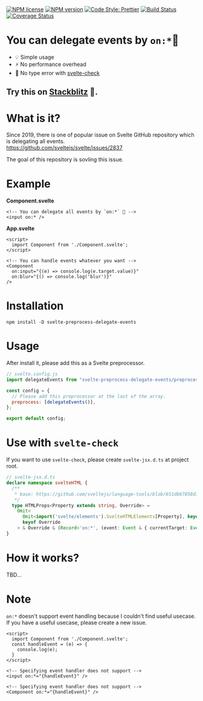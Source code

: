 [![NPM license](https://img.shields.io/npm/l/svelte-preprocess-delegate-events.svg)](https://www.npmjs.com/package/svelte-preprocess-delegate-events)
[![NPM version](https://img.shields.io/npm/v/svelte-preprocess-delegate-events.svg)](https://www.npmjs.com/package/svelte-preprocess-delegate-events)
[![Code Style: Prettier](https://img.shields.io/badge/code_style-prettier-ff69b4.svg)](https://github.com/prettier/prettier)
[![Build Status](https://github.com/baseballyama/svelte-preprocess-delegate-events/workflows/CI/badge.svg?branch=main)](https://github.com/baseballyama/svelte-preprocess-delegate-events/actions?query=workflow:ci)
[![Coverage Status](https://coveralls.io/repos/github/baseballyama/svelte-preprocess-delegate-events/badge.svg?branch=main)](https://coveralls.io/github/baseballyama/svelte-preprocess-delegate-events?branch=main)

# You can delegate events by `on:*`🎉

- 💡 Simple usage
- ⚡️ No performance overhead
- 🔑 No type error with [svelte-check](https://github.com/sveltejs/language-tools/tree/master/packages/svelte-check)

## Try this on [Stackblitz](https://stackblitz.com/edit/sveltejs-kit-template-default-rwmhls?file=src%2Froutes%2F%2Bpage.svelte&terminal=dev) 🚀.

# What is it?

Since 2019, there is one of popular issue on Svelte GitHub repository which is delegating all events.<br>
https://github.com/sveltejs/svelte/issues/2837

The goal of this repository is sovling this issue.

# Example

**Component.svelte**

```svelte
<!-- You can delegate all events by `on:*` 🎉 -->
<input on:* />
```

**App.svelte**

```svelte
<script>
  import Component from './Component.svelte';
</script>

<!-- You can handle events whatever you want -->
<Component
  on:input="{(e) => console.log(e.target.value)}"
  on:blur="{() => console.log('blur')}"
/>
```

# Installation

```shell
npm install -D svelte-preprocess-delegate-events
```

# Usage

After install it, please add this as a Svelte preprocessor.

```js
// svelte.config.js
import delegateEvents from "svelte-preprocess-delegate-events/preprocess";

const config = {
  // Please add this preprocessor at the last of the array.
  preprocess: [delegateEvents()],
};

export default config;
```

# Use with `svelte-check`

If you want to use `svelte-check`, please create `svelte-jsx.d.ts` at project root.

```ts
// svelte-jsx.d.ts
declare namespace svelteHTML {
  /**
   * base: https://github.com/sveltejs/language-tools/blob/651db67858d18ace44d000d263ac57ed5590ea05/packages/svelte2tsx/svelte-jsx.d.ts#L42
   */
  type HTMLProps<Property extends string, Override> =
    Omit<
      Omit<import('svelte/elements').SvelteHTMLElements[Property], keyof EventsWithColon<Omit<svelte.JSX.IntrinsicElements[Property & string], svelte.JSX.AttributeNames>>> & EventsWithColon<Omit<svelte.JSX.IntrinsicElements[Property & string], svelte.JSX.AttributeNames>>,
      keyof Override
    > & Override & (Record<'on:*', (event: Event & { currentTarget: EventTarget & EventTarget }) => any | never> | object);
}
```

# How it works?



TBD...

# Note

`on:*` doesn't support event handling because I couldn't find useful usecase.
If you have a useful usecase, please create a new issue.

```svelte
<script>
  import Component from './Component.svelte';
  const handleEvent = (e) => {
    console.log(e);
  }
</script>

<!-- Specifying event handler does not support -->
<input on:*="{handleEvent}" />

<!-- Specifying event handler does not support -->
<Component on:*="{handleEvent}" />
```
